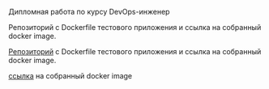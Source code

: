 Дипломная работа по курсу DevOps-инженер


Репозиторий с Dockerfile тестового приложения и ссылка на собранный docker image.



[Репозиторий](https://github.com/Destian1995/yandex-diplom-devops) с Dockerfile тестового приложения и ссылка на собранный docker image.


[ссылка](https://hub.docker.com/r/destian1995/nginx-app) на собранный docker image


